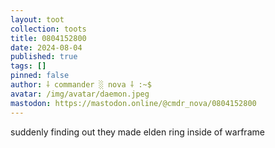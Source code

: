 ```yaml
---
layout: toot
collection: toots
title: 0804152800
date: 2024-08-04
published: true
tags: []
pinned: false
author: ⸸ commander ░ nova ⸸ :~$
avatar: /img/avatar/daemon.jpeg
mastodon: https://mastodon.online/@cmdr_nova/0804152800
---
```


suddenly finding out they made elden ring inside of warframe
